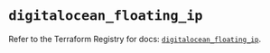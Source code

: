 # `digitalocean_floating_ip`

Refer to the Terraform Registry for docs: [`digitalocean_floating_ip`](https://registry.terraform.io/providers/digitalocean/digitalocean/2.35.0/docs/resources/floating_ip).
